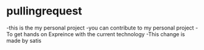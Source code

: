 # pullingrequest

-this is the my personal project
-you can contribute to my personal project
-To get hands on Expreince with the current technology
-This change is made by satis
